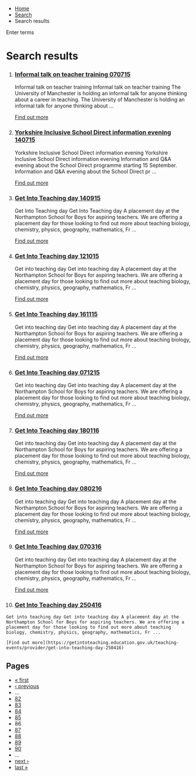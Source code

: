 *   [Home](/)
*   [Search](/search)
*   Search results

Enter terms 

Search results
==============

1.  ### [Informal talk on teacher training 070715](https://getintoteaching.education.gov.uk/teaching-events/listing/informal-talk-on-teacher-training-070715)
    
    Informal talk on teacher training Informal talk on teacher training The University of Manchester is holding an informal talk for anyone thinking about a career in teaching. The University of Manchester is holding an informal talk for anyone thinking about ...
    
    [Find out more](https://getintoteaching.education.gov.uk/teaching-events/listing/informal-talk-on-teacher-training-070715)
    
2.  ### [Yorkshire Inclusive School Direct information evening 140715](https://getintoteaching.education.gov.uk/teaching-events/listing/yorkshire-inclusive-school-direct-information-evening-140715)
    
    Yorkshire Inclusive School Direct information evening Yorkshire Inclusive School Direct information evening Information and Q&A evening about the School Direct programme starting 15 September. Information and Q&A evening about the School Direct pr ...
    
    [Find out more](https://getintoteaching.education.gov.uk/teaching-events/listing/yorkshire-inclusive-school-direct-information-evening-140715)
    
3.  ### [Get Into Teaching day 140915](https://getintoteaching.education.gov.uk/teaching-events/provider/get-into-teaching-day-140915)
    
    Get Into Teaching day Get Into Teaching day A placement day at the Northampton School for Boys for aspiring teachers. We are offering a placement day for those looking to find out more about teaching biology, chemistry, physics, geography, mathematics, Fr ...
    
    [Find out more](https://getintoteaching.education.gov.uk/teaching-events/provider/get-into-teaching-day-140915)
    
4.  ### [Get Into Teaching day 121015](https://getintoteaching.education.gov.uk/teaching-events/provider/get-into-teaching-day-121015)
    
    Get into teaching day Get into teaching day A placement day at the Northampton School for Boys for aspiring teachers. We are offering a placement day for those looking to find out more about teaching biology, chemistry, physics, geography, mathematics, Fr ...
    
    [Find out more](https://getintoteaching.education.gov.uk/teaching-events/provider/get-into-teaching-day-121015)
    
5.  ### [Get Into Teaching day 161115](https://getintoteaching.education.gov.uk/teaching-events/provider/get-into-teaching-day-161115)
    
    Get into teaching day Get into teaching day A placement day at the Northampton School for Boys for aspiring teachers. We are offering a placement day for those looking to find out more about teaching biology, chemistry, physics, geography, mathematics, Fr ...
    
    [Find out more](https://getintoteaching.education.gov.uk/teaching-events/provider/get-into-teaching-day-161115)
    
6.  ### [Get Into Teaching day 071215](https://getintoteaching.education.gov.uk/teaching-events/provider/get-into-teaching-day-071215)
    
    Get into teaching day Get into teaching day A placement day at the Northampton School for Boys for aspiring teachers. We are offering a placement day for those looking to find out more about teaching biology, chemistry, physics, geography, mathematics, Fr ...
    
    [Find out more](https://getintoteaching.education.gov.uk/teaching-events/provider/get-into-teaching-day-071215)
    
7.  ### [Get Into Teaching day 180116](https://getintoteaching.education.gov.uk/teaching-events/provider/get-into-teaching-day-180116)
    
    Get into teaching day Get into teaching day A placement day at the Northampton School for Boys for aspiring teachers. We are offering a placement day for those looking to find out more about teaching biology, chemistry, physics, geography, mathematics, Fr ...
    
    [Find out more](https://getintoteaching.education.gov.uk/teaching-events/provider/get-into-teaching-day-180116)
    
8.  ### [Get Into Teaching day 080216](https://getintoteaching.education.gov.uk/teaching-events/provider/get-into-teaching-day-080216)
    
    Get into teaching day Get into teaching day A placement day at the Northampton School for Boys for aspiring teachers. We are offering a placement day for those looking to find out more about teaching biology, chemistry, physics, geography, mathematics, Fr ...
    
    [Find out more](https://getintoteaching.education.gov.uk/teaching-events/provider/get-into-teaching-day-080216)
    
9.  ### [Get Into Teaching day 070316](https://getintoteaching.education.gov.uk/teaching-events/provider/get-into-teaching-day-070316)
    
    Get into teaching day Get into teaching day A placement day at the Northampton School for Boys for aspiring teachers. We are offering a placement day for those looking to find out more about teaching biology, chemistry, physics, geography, mathematics, Fr ...
    
    [Find out more](https://getintoteaching.education.gov.uk/teaching-events/provider/get-into-teaching-day-070316)
    
10.  ### [Get Into Teaching day 250416](https://getintoteaching.education.gov.uk/teaching-events/provider/get-into-teaching-day-250416)
    
    Get into teaching day Get into teaching day A placement day at the Northampton School for Boys for aspiring teachers. We are offering a placement day for those looking to find out more about teaching biology, chemistry, physics, geography, mathematics, Fr ...
    
    [Find out more](https://getintoteaching.education.gov.uk/teaching-events/provider/get-into-teaching-day-250416)
    

Pages
-----

*   [« first](/search/site "Go to first page")
*   [‹ previous](/search/site?page=84 "Go to previous page")
*   …
*   [82](/search/site?page=81 "Go to page 82")
*   [83](/search/site?page=82 "Go to page 83")
*   [84](/search/site?page=83 "Go to page 84")
*   [85](/search/site?page=84 "Go to page 85")
*   86
*   [87](/search/site?page=86 "Go to page 87")
*   [88](/search/site?page=87 "Go to page 88")
*   [89](/search/site?page=88 "Go to page 89")
*   [90](/search/site?page=89 "Go to page 90")
*   …
*   [next ›](/search/site?page=86 "Go to next page")
*   [last »](/search/site?page=1032 "Go to last page")